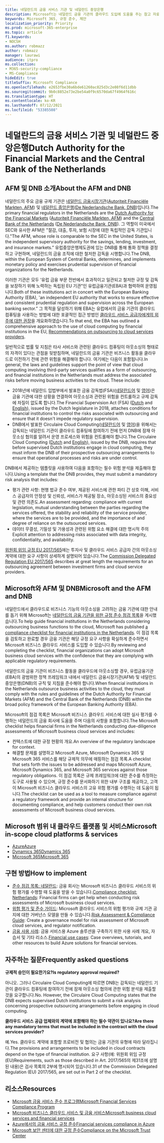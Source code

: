 ```yaml
---
title: 네덜란드의 금융 서비스 기관 및 네덜란드 중앙은행
description: Microsoft는 네덜란드 금융 기관의 클라우드 도입에 도움을 주는 참고 자료를 게시했습니다.
keywords: Microsoft 365, 규정 준수, 제안
localization_priority: Priority
ms.prod: microsoft-365-enterprise
ms.topic: article
f1.keywords:
- NOCSH
ms.author: robmazz
author: robmazz
manager: laurawi
audience: itpro
ms.collection:
- M365-security-compliance
- MS-Compliance
hideEdit: true
titleSuffix: Microsoft Compliance
ms.openlocfilehash: e2653fbe30a6bde61260ac825d3c2e08f6d11dbb
ms.sourcegitcommit: 9b0c8852e73e2be54a0f9c6570da67f4964f616c
ms.translationtype: HT
ms.contentlocale: ko-KR
ms.lasthandoff: 07/12/2021
ms.locfileid: "53385508"
---
```

# <a name="dutch-authority-for-the-financial-markets-and-the-central-bank-of-the-netherlands"></a><span data-ttu-id="56c9b-104">네덜란드의 금융 서비스 기관 및 네덜란드 중앙은행</span><span class="sxs-lookup"><span data-stu-id="56c9b-104">Dutch Authority for the Financial Markets and the Central Bank of the Netherlands</span></span>

## <a name="about-the-afm-and-dnb"></a><span data-ttu-id="56c9b-105">AFM 및 DNB 소개</span><span class="sxs-lookup"><span data-stu-id="56c9b-105">About the AFM and DNB</span></span>

<span data-ttu-id="56c9b-106">네덜란드의 주요 금융 규제 기관은 [네덜란드 금융시장기관](https://afm.nl/en)([Autoriteit Financiële Markten, AFM](https://afm.nl/)) 및 [네덜란드 중앙은행](https://www.dnb.nl/en/home/index.jsp)([De Nederlandsche Bank, DNB](https://www.dnb.nl/home/))입니다.</span><span class="sxs-lookup"><span data-stu-id="56c9b-106">The primary financial regulators in the Netherlands are the [Dutch Authority for the Financial Markets](https://afm.nl/en) ([Autoriteit Financiële Markten, AFM](https://afm.nl/)) and the [Central Bank of the Netherlands](https://www.dnb.nl/en/home/index.jsp) ([De Nederlandsche Bank, DNB](https://www.dnb.nl/home/)).</span></span> <span data-ttu-id="56c9b-107">그 역할이 미국에서 SEC와 유사한 AFM은 "절감, 대출, 투자, 보험 시장에 대한 독립적인 감독 기관입니다."</span><span class="sxs-lookup"><span data-stu-id="56c9b-107">The AFM, whose role is comparable to the SEC in the United States, is the independent supervisory authority for the savings, lending, investment, and insurance markets.”</span></span> <span data-ttu-id="56c9b-108">유럽중앙은행제도권에 있는 DNB를 통해 통화 정책을 결정하고 구현하며, 네덜란드의 금융 조직에 대한 철저한 감독을 시행합니다.</span><span class="sxs-lookup"><span data-stu-id="56c9b-108">The DNB, within the European System of Central Banks, determines, and implements monetary policy and exercises prudential supervision of financial organizations for the Netherlands.</span></span>  
  
<span data-ttu-id="56c9b-109">이러한 기관은 모두 ‘유럽 금융 부문 전반에서 효과적이고 일관되고 철저한 규정 및 감독을 보장하기 위해 노력하는 독립된 EU 기관"인 유럽금융기관(EBA)과 협력하여 운영됩니다.</span><span class="sxs-lookup"><span data-stu-id="56c9b-109">Both of these institutions act in concert with the European Banking Authority (EBA), 'an independent EU authority that works to ensure effective and consistent prudential regulation and supervision across the European banking sector.”</span></span> <span data-ttu-id="56c9b-110">그 목적을 달성하기 위해 EBA는 유럽에서의 금융 기관의 클라우드 컴퓨팅을 사용하는 방법에 대한 포괄적인 접근 방법인 [클라우드 서비스 공급자에게의 외주에 대한 권장](https://eba.europa.eu/sites/default/documents/files/documents/10180/1848359/c1005743-567e-40fc-a995-d05fb93df5d1/Draft%20Recommendation%20on%20outsourcing%20to%20Cloud%20Service%20%20%28EBA-CP-2017-06%29.pdf )을 개요화하였습니다.</span><span class="sxs-lookup"><span data-stu-id="56c9b-110">To that end, the EBA has outlined a comprehensive approach to the use of cloud computing by financial institutions in the EU, [Recommendations on outsourcing to cloud services providers](https://eba.europa.eu/sites/default/documents/files/documents/10180/1848359/c1005743-567e-40fc-a995-d05fb93df5d1/Draft%20Recommendation%20on%20outsourcing%20to%20Cloud%20Service%20%20%28EBA-CP-2017-06%29.pdf ).</span></span>  
  
<span data-ttu-id="56c9b-p103">일반적으로 법률 및 지침은 타사 서비스와 관련된 클라우드 컴퓨팅이 아웃소싱의 형태로의 자격이 있다는 관점을 뒷받침하며, 네덜란드의 금융 기관은 비즈니스 활동을 클라우드로 이전하기 전에 관련 위험을 해결해야 합니다. 여기에는 다음이 포함됩니다.</span><span class="sxs-lookup"><span data-stu-id="56c9b-p103">In general, the laws and guidelines support the point of view that cloud computing involving third-party services qualifies as a form of outsourcing, and financial institutions in the Netherlands must address the associated risks before moving business activities to the cloud. These include:</span></span>

- <span data-ttu-id="56c9b-113">2018년에 네덜란드 입법부에서 발표한 금융 감독법(FSA)([네덜란드어](https://wetten.overheid.nl/BWBR0020368/2018-02-09) 및 [영어](https://www.toezicht.dnb.nl/en/binaries/51-217291.pdf))은 금융 기관에 대한 상황을 연결하여 아웃소싱과 관련된 위험을 컨트롤하고 규제 감독에 차질이 없도록 합니다.</span><span class="sxs-lookup"><span data-stu-id="56c9b-113">The Financial Supervision Act (FSA) ([Dutch](https://wetten.overheid.nl/BWBR0020368/2018-02-09) and [English](https://www.toezicht.dnb.nl/en/binaries/51-217291.pdf)), issued by the Dutch legislature in 2018, attaches conditions for financial institutions to control the risks associated with outsourcing and ensure that it doesn't impede regulatory supervision.</span></span>
- <span data-ttu-id="56c9b-114">DNB에서 발표한 Circulaire Cloud Computing([네덜란드어](https://www.toezicht.dnb.nl/binaries/50-224828.pdf) 및 [영어](https://www.toezicht.dnb.nl/en/binaries/51-224828.pdf))을 위해서는 감독되는 네덜란드 기관이 클라우드 컴퓨팅에 참여하기 전에 먼저 DNB에 잠재 아웃소싱 협의를 알려서 운영 프로세스와 위험을 컨트롤해야 합니다.</span><span class="sxs-lookup"><span data-stu-id="56c9b-114">The Circulaire Cloud Computing ([Dutch](https://www.toezicht.dnb.nl/binaries/50-224828.pdf) and [English](https://www.toezicht.dnb.nl/en/binaries/51-224828.pdf)), issued by the DNB, requires that before supervised Dutch institutions engage in cloud computing, they must inform the DNB of their prospective outsourcing arrangements to ensure that operational processes and risks are under control.</span></span>

<span data-ttu-id="56c9b-115">DNB에서 제공하는 템플릿을 사용하여 다음을 포함하는 필수 위험 분석을 제출해야 합니다.</span><span class="sxs-lookup"><span data-stu-id="56c9b-115">Using a template that the DNB provides, they must submit a mandatory risk analysis that includes:</span></span>

- <span data-ttu-id="56c9b-116">평가 관련 사항: 현행 법규 준수 여부, 제공된 서비스에 관한 파티 간 상호 이해, 서비스 공급자의 안정성 및 신뢰성, 서비스가 제공될 장소, 아웃소싱된 서비스의 중요성 및 관련 의존도.</span><span class="sxs-lookup"><span data-stu-id="56c9b-116">An assessment regarding: compliance with current legislation, mutual understanding between the parties regarding the services offered, the stability and reliability of the service provider, where the services are to be provided, and the importance of and degree of reliance on the outsourced services.</span></span>
- <span data-ttu-id="56c9b-117">데이터 무결성, 기밀성 및 가용성과 관련된 위험 요소 해결에 대한 명시적 주의</span><span class="sxs-lookup"><span data-stu-id="56c9b-117">Explicit attention to addressing risks associated with data integrity, confidentiality, and availability.</span></span>

<span data-ttu-id="56c9b-118">[위원회 위임 규정 EU 2017/565](https://eur-lex.europa.eu/legal-content/EN/TXT/?uri=CELEX:32017R0565)에는 투자사 및 클라우드 서비스 공급자 간의 아웃소싱 계약에 대한 요구 사항이 상세하게 설명되어 있습니다.</span><span class="sxs-lookup"><span data-stu-id="56c9b-118">The [Commission Delegated Regulation EU 2017/565](https://eur-lex.europa.eu/legal-content/EN/TXT/?uri=CELEX:32017R0565) describes at great length the requirements for an outsourcing agreement between investment firms and cloud service providers.</span></span>

## <a name="microsoft-and-the-afm-and-dnb"></a><span data-ttu-id="56c9b-119">Microsoft와 AFM 및 DNB</span><span class="sxs-lookup"><span data-stu-id="56c9b-119">Microsoft and the AFM and DNB</span></span>

<span data-ttu-id="56c9b-120">네덜란드에서 클라우드로 비즈니스 기능의 아웃소싱을 고려하는 금융 기관에 대한 안내를 돕기 위해 Microsoft는 [네덜란드의 금융 기관을 위한 규정 준수 점검 목록](https://aka.ms/FinServ-Guide-Netherlands)을 게시했습니다.</span><span class="sxs-lookup"><span data-stu-id="56c9b-120">To help guide financial institutions in the Netherlands considering outsourcing business functions to the cloud, Microsoft has published [a compliance checklist for financial institutions in the Netherlands](https://aka.ms/FinServ-Guide-Netherlands).</span></span> <span data-ttu-id="56c9b-121">이 점검 목록을 검토하고 완료할 경우 금융 기관은 해당 규정 요구 사항을 확실하게 준수하면서 Microsoft 비즈니스 클라우드 서비스를 도입할 수 있습니다.</span><span class="sxs-lookup"><span data-stu-id="56c9b-121">By reviewing and completing the checklist, financial organizations can adopt Microsoft business cloud services with the confidence that they are complying with applicable regulatory requirements.</span></span>  
  
<span data-ttu-id="56c9b-122">네덜란드의 금융 기관이 비즈니스 활동을 클라우드에 아웃소싱할 경우, 유럽금융기관(EBA)의 광범위한 정책 프레임워크 내에서 네덜란드 금융시장기관(AFM) 및 네덜란드 중앙은행(DNB)의 규칙 및 지침을 준수해야 합니다.</span><span class="sxs-lookup"><span data-stu-id="56c9b-122">When financial institutions in the Netherlands outsource business activities to the cloud, they must comply with the rules and guidelines of the Dutch Authority for Financial Markets (AFM) and the Central Bank of the Netherlands (DNB) within the broad policy framework of the European Banking Authority (EBA).</span></span>  
  
<span data-ttu-id="56c9b-123">Microsoft의 점검 목록은 Microsoft 비즈니스 클라우드 서비스에 대한 실사 평가를 수행하는 네덜란드의 금융 회사에 도움을 주며 다음의 사항을 포함합니다.</span><span class="sxs-lookup"><span data-stu-id="56c9b-123">The Microsoft checklist helps financial firms in the Netherlands conducting due-diligence assessments of Microsoft business cloud services and includes:</span></span>

- <span data-ttu-id="56c9b-124">컨텍스트에 대한 규정 현황의 개요.</span><span class="sxs-lookup"><span data-stu-id="56c9b-124">An overview of the regulatory landscape for context.</span></span>
- <span data-ttu-id="56c9b-125">해결할 문제를 설명하고 Microsoft Azure, Microsoft Dynamics 365 및 Microsoft 365 서비스를 해당 규제적 의무에 매핑하는 점검 목록.</span><span class="sxs-lookup"><span data-stu-id="56c9b-125">A checklist that sets forth the issues to be addressed and maps Microsoft Azure, Microsoft Dynamics 365, and Microsoft 365 services against those regulatory obligations.</span></span> <span data-ttu-id="56c9b-126">이 점검 목록은 규제 프레임워크에 대한 준수를 측정하는 도구로 사용될 수 있으며, 규정 준수를 문서화하기 위한 내부 구조를 제공하고, 고객이 Microsoft 비즈니스 클라우드 서비스의 고유 위험 평가를 수행하는 데 도움이 됩니다.</span><span class="sxs-lookup"><span data-stu-id="56c9b-126">The checklist can be used as a tool to measure compliance against a regulatory framework and provide an internal structure for documenting compliance, and help customers conduct their own risk assessments of Microsoft business cloud services.</span></span>

## <a name="microsoft-in-scope-cloud-platforms--services"></a><span data-ttu-id="56c9b-127">Microsoft 범위 내 클라우드 플랫폼 및 서비스</span><span class="sxs-lookup"><span data-stu-id="56c9b-127">Microsoft in-scope cloud platforms & services</span></span>

- [<span data-ttu-id="56c9b-128">Azure</span><span class="sxs-lookup"><span data-stu-id="56c9b-128">Azure</span></span>](https://aka.ms/AzureCompliance)
- [<span data-ttu-id="56c9b-129">Dynamics 365</span><span class="sxs-lookup"><span data-stu-id="56c9b-129">Dynamics 365</span></span>](https://aka.ms/d365-compliance-list)
- [<span data-ttu-id="56c9b-130">Microsoft 365</span><span class="sxs-lookup"><span data-stu-id="56c9b-130">Microsoft 365</span></span>](https://aka.ms/o365-compliance-framework)

## <a name="how-to-implement"></a><span data-ttu-id="56c9b-131">구현 방법</span><span class="sxs-lookup"><span data-stu-id="56c9b-131">How to implement</span></span>

- <span data-ttu-id="56c9b-132">[준수 점검 목록: 네덜란드](https://aka.ms/FinServ-Guide-Netherlands): 금융 회사는 Microsoft 비즈니스 클라우드 서비스의 위험 평가를 수행할 때 도움을 받을 수 있습니다.</span><span class="sxs-lookup"><span data-stu-id="56c9b-132">[Compliance checklist: Netherlands](https://aka.ms/FinServ-Guide-Netherlands): Financial firms can get help when conducting risk assessments of Microsoft business cloud services.</span></span>
- <span data-ttu-id="56c9b-133">[위험 평가 및 준수 가이드](https://aka.ms/RiskGovernanceGuide): Microsoft 클라우드 서비스의 위험 평가와 규제 기관 공지에 대한 거버넌스 모델을 만들 수 있습니다.</span><span class="sxs-lookup"><span data-stu-id="56c9b-133">[Risk Assessment & Compliance Guide](https://aka.ms/RiskGovernanceGuide): Create a governance model for risk assessment of Microsoft cloud services, and regulator notification.</span></span>
- <span data-ttu-id="56c9b-134">[금융 사용 사례](/azure/industry/financial/): 금융 서비스용 Azure 솔루션을 구축하기 위한 사용 사례 개요, 자습서 및 기타 리소스.</span><span class="sxs-lookup"><span data-stu-id="56c9b-134">[Financial use cases](/azure/industry/financial/): Case overviews, tutorials, and other resources to build Azure solutions for financial services.</span></span>

## <a name="frequently-asked-questions"></a><span data-ttu-id="56c9b-135">자주하는 질문</span><span class="sxs-lookup"><span data-stu-id="56c9b-135">Frequently asked questions</span></span>

<span data-ttu-id="56c9b-136">**규제적 승인이 필요한가요?**</span><span class="sxs-lookup"><span data-stu-id="56c9b-136">**Is regulatory approval required?**</span></span>

<span data-ttu-id="56c9b-p106">아니오. 그러나 Circulaire Cloud Computing에 따르면 DNB는 감독되는 네덜란드 기관이 클라우드 컴퓨팅에 참여하기 전에 잠재 아웃소싱 협의에 관한 위험 분석을 제출할 것을 요구합니다.</span><span class="sxs-lookup"><span data-stu-id="56c9b-p106">No. However, the Circulaire Cloud Computing states that the DNB expects supervised Dutch institutions to submit a risk analysis concerning prospective outsourcing arrangements before engaging in cloud computing.</span></span>

<span data-ttu-id="56c9b-139">**클라우드 서비스 공급 업체와의 계약에 포함해야 하는 필수 약관이 있나요?**</span><span class="sxs-lookup"><span data-stu-id="56c9b-139">**Are there any mandatory terms that must be included in the contract with the cloud services provider?**</span></span>

<span data-ttu-id="56c9b-140">예.</span><span class="sxs-lookup"><span data-stu-id="56c9b-140">Yes.</span></span> <span data-ttu-id="56c9b-141">클라우드 계약에 포함할 프로비전 및 협의는 금융 기관의 유형에 따라 달라집니다.</span><span class="sxs-lookup"><span data-stu-id="56c9b-141">The provisions and arrangements to be included in cloud contracts depend on the type of financial institution.</span></span> <span data-ttu-id="56c9b-142">요구 사항(예: 위원회 위임 규정(EU)</span><span class="sxs-lookup"><span data-stu-id="56c9b-142">Requirements, such as those described in Art.</span></span> <span data-ttu-id="56c9b-143">2017/565의 제31조에 설명된 내용)은 검사 목록의 2부에 명시되어 있습니다.</span><span class="sxs-lookup"><span data-stu-id="56c9b-143">31 of the Commission Delegated Regulation (EU) 2017/565, are set out in Part 2 of the checklist.</span></span>

## <a name="resources"></a><span data-ttu-id="56c9b-144">리소스</span><span class="sxs-lookup"><span data-stu-id="56c9b-144">Resources</span></span>

- [<span data-ttu-id="56c9b-145">Microsoft 금융 서비스 준수 프로그램</span><span class="sxs-lookup"><span data-stu-id="56c9b-145">Microsoft Financial Services Compliance Program</span></span>](https://aka.ms/FSCP-Print)
- [<span data-ttu-id="56c9b-146">Microsoft 비즈니스 클라우드 서비스 및 금융 서비스</span><span class="sxs-lookup"><span data-stu-id="56c9b-146">Microsoft business cloud services and financial services</span></span>](https://servicetrust.microsoft.com/viewpage/financialservicesoverview)
- [<span data-ttu-id="56c9b-147">Azure에서의 금융 서비스 규정 준수</span><span class="sxs-lookup"><span data-stu-id="56c9b-147">Financial services compliance in Azure</span></span>](https://azure.microsoft.com/resources/videos/azurecon-2015-financial-services-compliance-in-azure/)
- [<span data-ttu-id="56c9b-148">Microsoft 보안 센터에 대한 규정 준수</span><span class="sxs-lookup"><span data-stu-id="56c9b-148">Compliance on the Microsoft Trust Center</span></span>](https://www.microsoft.com/trust-center/compliance/compliance-overview)
